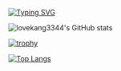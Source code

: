 

[![Typing SVG](https://readme-typing-svg.herokuapp.com?font=Fira+Code&size=30&pause=1000&color=FF6A18DA&center=true&vCenter=true&width=1080&height=100&lines=%E6%AC%A2%E8%BF%8E%E6%9D%A5%E5%88%B0lovekang%E7%9A%84%E5%90%8E%E8%8A%B1%E5%9B%AD;print(%22welcome+to+my+secret%22))](https://git.io/typing-svg)


![lovekang3344's GitHub stats](https://github-readme-stats.vercel.app/api?username=lovekang3344&show_icons=true&theme=default_repocard)

[![trophy](https://github-profile-trophy.vercel.app/?username=lovekang3344)](https://github.com/ryo-ma/github-profile-trophy)

[![Top Langs](https://github-readme-stats.vercel.app/api/top-langs/?username=lovekang3344)](https://github.com/anuraghazra/github-readme-stats)

